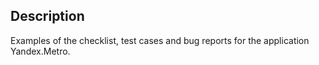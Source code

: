 ## Description 
Examples of the checklist, test cases and bug reports for the application Yandex.Metro.